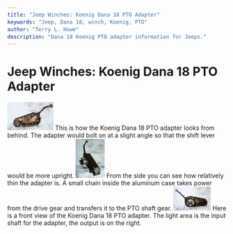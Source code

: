 ```yaml
---
title: "Jeep Winches: Koenig Dana 18 PTO Adapter"
keywords: "Jeep, Dana 18, winch, Koenig, PTO"
author: "Terry L. Howe"
description: "Dana 18 Koenig PTO adapter information for Jeeps."
---
```

# Jeep Winches: Koenig Dana 18 PTO Adapter

[![Dana 18 Koenig PTO adapter back](../../img/winch/kob_.jpg)](../../img/winch/kob.jpg) This is how the Koenig Dana 18 PTO adapter looks from behind. The adapter would bolt on at a slight angle so that the shift lever would be more upright. [![Dana 18 Koenig PTO adapter side](../../img/winch/kos_.jpg)](../../img/winch/kos.jpg) From the side you can see how relatively thin the adapter is. A small chain inside the aluminum case takes power from the drive gear and transfers it to the PTO shaft gear. [![Dana 18 Koenig PTO adapter front](../../img/winch/kof_.jpg)](../../img/winch/kof.jpg) Here is a front view of the Koenig Dana 18 PTO adapter. The light area is the input shaft for the adapter, the output is on the right.